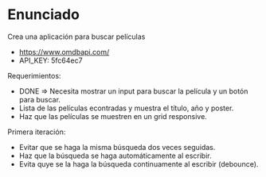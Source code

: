 # Enunciado

Crea una aplicación para buscar películas

- https://www.omdbapi.com/
- API_KEY: 5fc64ec7

Requerimientos:

- DONE => Necesita mostrar un input para buscar la película y un botón para buscar.
- Lista de las películas econtradas y muestra el título, año y poster.
- Haz que las películas se muestren en un grid responsive.

Primera iteración:

- Evitar que se haga la misma búsqueda dos veces seguidas.
- Haz que la búsqueda se haga automáticamente al escribir.
- Evita quye se la haga la búsqueda continuamente al escribir (debounce).
